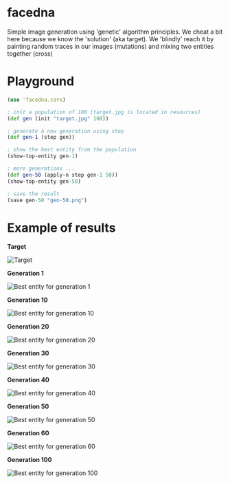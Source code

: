 # facedna
Simple image generation using 'genetic' algorithm principles.
We cheat a bit here because we know the 'solution' (aka target).
We 'blindly' reach it by painting random traces in our images (mutations) and mixing two entities together (cross)

# Playground

```clojure
(use 'facedna.core)

; init a population of 100 (target.jpg is located in resources)
(def gen (init "target.jpg" 100))

; generate a new generation using step
(def gen-1 (step gen))

; show the best entity from the population
(show-top-entity gen-1)

; more generations ...
(def gen-50 (apply-n step gen-1 50))
(show-top-entity gen-50)

; save the result
(save gen-50 "gen-50.png")
```

# Example of results
**Target**

![Target](https://raw.githubusercontent.com/obohrer/facedna/master/resources/target.jpg)

**Generation 1**

![Best entity for generation 1](https://raw.githubusercontent.com/obohrer/facedna/master/results/gen-1.png)

**Generation 10**

![Best entity for generation 10](https://raw.githubusercontent.com/obohrer/facedna/master/results/gen-10.png)

**Generation 20**

![Best entity for generation 20](https://raw.githubusercontent.com/obohrer/facedna/master/results/gen-20.png)

**Generation 30**

![Best entity for generation 30](https://raw.githubusercontent.com/obohrer/facedna/master/results/gen-30.png)

**Generation 40**

![Best entity for generation 40](https://raw.githubusercontent.com/obohrer/facedna/master/results/gen-40.png)

**Generation 50**

![Best entity for generation 50](https://raw.githubusercontent.com/obohrer/facedna/master/results/gen-50.png)

**Generation 60**

![Best entity for generation 60](https://raw.githubusercontent.com/obohrer/facedna/master/results/gen-60.png)

**Generation 100**

![Best entity for generation 100](https://raw.githubusercontent.com/obohrer/facedna/master/results/gen-100.png)
